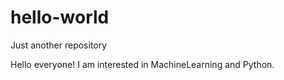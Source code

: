 # hello-world
Just another repository

Hello everyone!
I am interested in MachineLearning and Python.
